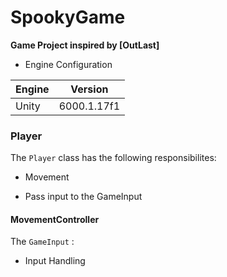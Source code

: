 # SpookyGame
__Game Project inspired by [OutLast]__
* Engine Configuration
 
|Engine|Version|
|------|-------|
|Unity|6000.1.17f1|

### Player

The ```Player``` class has the following responsibilites:

* Movement

* Pass input to the GameInput

#### MovementController

The ```GameInput``` :

* Input Handling
